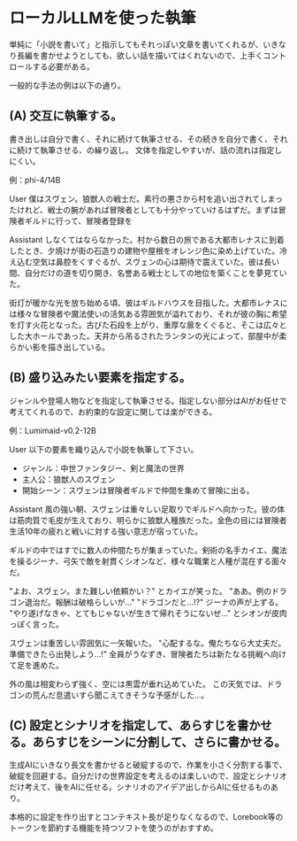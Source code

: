 # ローカルLLMを使った執筆

単純に「小説を書いて」と指示してもそれっぽい文章を書いてくれるが、いきなり長編を書かせようとしても、欲しい話を描いてはくれないので、上手くコントロールする必要がある。

一般的な手法の例は以下の通り。

## (A) 交互に執筆する。

書き出しは自分で書く、それに続けて執筆させる、その続きを自分で書く、それに続けて執筆させる、の繰り返し。
文体を指定しやすいが、話の流れは指定しにくい。

例：phi-4/14B

User
僕はスヴェン。狼獣人の戦士だ。素行の悪さから村を追い出されてしまったけれど、戦士の腕があれば冒険者としても十分やっていけるはずだ。まずは冒険者ギルドに行って、冒険者登録を

Assistant
しなくてはならなかった。村から数日の旅である大都市レナスに到着したとき、夕焼けが街の石造りの建物や屋根をオレンジ色に染め上げていた。冷え込む空気は鼻腔をくすぐるが、スヴェンの心は期待で震えていた。彼は長い間、自分だけの道を切り開き、名誉ある戦士としての地位を築くことを夢見ていた。

街灯が暖かな光を放ち始める頃、彼はギルドハウスを目指した。大都市レナスには様々な冒険者や魔法使いの活気ある雰囲気が溢れており、それが彼の胸に希望を灯す火花となった。古びた石段を上がり、重厚な扉をくぐると、そこは広々とした大ホールであった。天井から吊るされたランタンの光によって、部屋中が柔らかい影を描き出している。

## (B) 盛り込みたい要素を指定する。

ジャンルや登場人物などを指定して執筆させる。指定しない部分はAIがお任せで考えてくれるので、お約束的な設定に関しては楽ができる。

例：Lumimaid-v0.2-12B

User
以下の要素を織り込んで小説を執筆して下さい。
* ジャンル：中世ファンタジー、剣と魔法の世界
* 主人公：狼獣人のスヴェン
* 開始シーン：スヴェンは冒険者ギルドで仲間を集めて冒険に出る。

Assistant
風の強い朝、スヴェンは重々しい足取りでギルドへ向かった。彼の体は筋肉質で毛皮が生えており、明らかに狼獣人種族だった。金色の目には冒険者生活10年の疲れと戦いに対する強い意志が宿っていた。

ギルドの中ではすでに数人の仲間たちが集まっていた。剣術の名手カイエ、魔法を操るジーナ、弓矢で敵を射貫くシオンなど、様々な職業と人種が混在する面々だ。

"よお、スヴェン。また難しい依頼かい？" とカイエが笑った。
"ああ。例のドラゴン退治だ。報酬は破格らしいが..."
"ドラゴンだと...!?" ジーナの声が上ずる。
"やり遂げなきゃ、とてもじゃないが生きて帰れそうにないぜ..." とシオンが皮肉っぽく言った。

スヴェンは重苦しい雰囲気に一矢報いた。
"心配するな。俺たちなら大丈夫だ。準備できたら出発しよう...!"
全員がうなずき、冒険者たちは新たなる挑戦へ向けて足を進めた。

外の風は相変わらず強く、空には黒雲が垂れ込めていた。
この天気では、ドラゴンの荒んだ息遣いすら聞こえてきそうな予感がした...。

## (C) 設定とシナリオを指定して、あらすじを書かせる。あらすじをシーンに分割して、さらに書かせる。

生成AIにいきなり長文を書かせると破綻するので、作業を小さく分割する事で、破綻を回避する。自分だけの世界設定を考えるのは楽しいので、設定とシナリオだけ考えて、後をAIに任せる。シナリオのアイデア出しからAIに任せるものあり。

本格的に設定を作り出すとコンテキスト長が足りなくなるので、Lorebook等のトークンを節約する機能を持つソフトを使うのがおすすめ。

